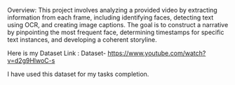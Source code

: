 Overview:
This project involves analyzing a provided video by extracting information from each frame, including identifying faces, detecting text using OCR, and creating image captions. The goal is to construct a narrative by pinpointing the most frequent face, determining timestamps for specific text instances, and developing a coherent storyline.



Here is my Dataset Link : Dataset- https://www.youtube.com/watch?v=d2g9HlwoC-s

I have used this dataset for my tasks completion.
